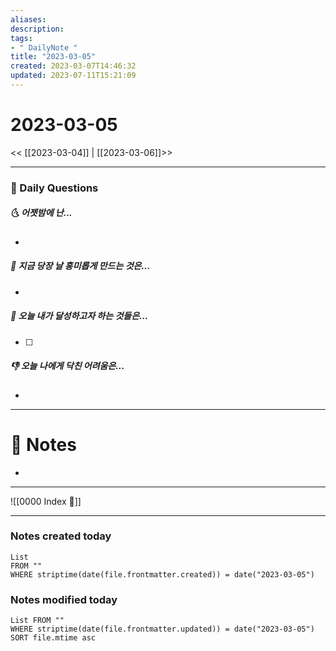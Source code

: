 ```yaml
---
aliases: 
description:
tags:
- " DailyNote "
title: "2023-03-05"
created: 2023-03-07T14:46:32
updated: 2023-07-11T15:21:09
---
```


# 2023-03-05

<< [[2023-03-04]] | [[2023-03-06]]>>

---
### 📅 Daily Questions

##### 🌜 어젯밤에 난...

- 

##### 🙌 지금 당장 날 흥미롭게 만드는 것은...

- 

##### 🚀 오늘 내가 달성하고자 하는 것들은...

- [ ] 

##### 👎 오늘 나에게 닥친 어려움은...

- 

---

# 📝 Notes

- 

---
![[0000 Index 🔗]]

---
### Notes created today

```dataview
List 
FROM "" 
WHERE striptime(date(file.frontmatter.created)) = date("2023-03-05")
```

### Notes modified today

```dataview
List FROM "" 
WHERE striptime(date(file.frontmatter.updated)) = date("2023-03-05") 
SORT file.mtime asc
```
